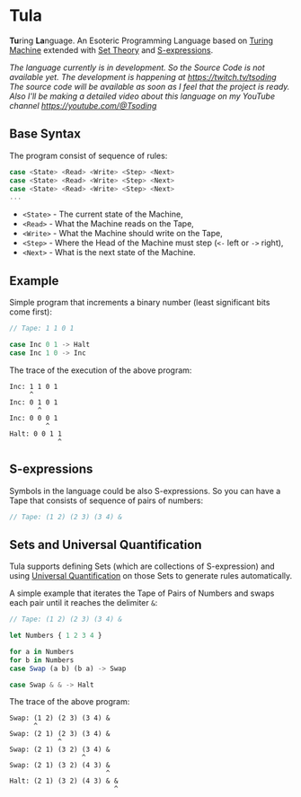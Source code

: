 # Tula

**Tu**ring **La**nguage. An Esoteric Programming Language based on [Turing Machine](https://en.wikipedia.org/wiki/Turing_machine) extended with [Set Theory](https://en.wikipedia.org/wiki/Set_theory) and [S-expressions](https://en.wikipedia.org/wiki/S-expression).

*The language currently is in development. So the Source Code is not available yet. The development is happening at https://twitch.tv/tsoding The source code will be available as soon as I feel that the project is ready. Also I'll be making a detailed video about this language on my YouTube channel https://youtube.com/@Tsoding*

## Base Syntax

The program consist of sequence of rules:

```js
case <State> <Read> <Write> <Step> <Next>
case <State> <Read> <Write> <Step> <Next>
case <State> <Read> <Write> <Step> <Next>
...
```

- `<State>` - The current state of the Machine,
- `<Read>` - What the Machine reads on the Tape,
- `<Write>` - What the Machine should write on the Tape,
- `<Step>` - Where the Head of the Machine must step (`<-` left or `->` right),
- `<Next>` - What is the next state of the Machine.

## Example

Simple program that increments a binary number (least significant bits come first):

```js
// Tape: 1 1 0 1

case Inc 0 1 -> Halt
case Inc 1 0 -> Inc
```

The trace of the execution of the above program:

```
Inc: 1 1 0 1
     ^
Inc: 0 1 0 1
       ^
Inc: 0 0 0 1
         ^
Halt: 0 0 1 1
            ^
```

## S-expressions

Symbols in the language could be also S-expressions. So you can have a Tape that consists of sequence of pairs of numbers:

``` js
// Tape: (1 2) (2 3) (3 4) &
```

## Sets and Universal Quantification

Tula supports defining Sets (which are collections of S-expression) and using [Universal Quantification](https://en.wikipedia.org/wiki/Universal_quantification) on those Sets to generate rules automatically.

A simple example that iterates the Tape of Pairs of Numbers and swaps each pair until it reaches the delimiter `&`:

```js
// Tape: (1 2) (2 3) (3 4) &

let Numbers { 1 2 3 4 }

for a in Numbers
for b in Numbers
case Swap (a b) (b a) -> Swap

case Swap & & -> Halt
```

The trace of the above program:

```
Swap: (1 2) (2 3) (3 4) &
      ^
Swap: (2 1) (2 3) (3 4) &
            ^
Swap: (2 1) (3 2) (3 4) &
                  ^
Swap: (2 1) (3 2) (4 3) &
                        ^
Halt: (2 1) (3 2) (4 3) & &
                          ^
```
